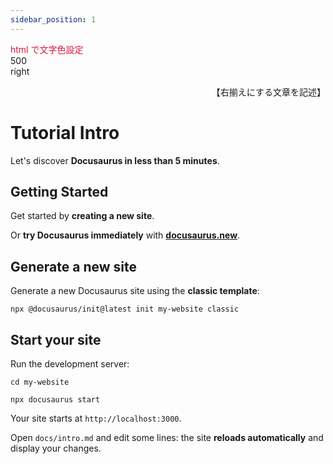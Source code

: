 ```yaml
---
sidebar_position: 1
---
```


<font color="crimson">html で文字色設定</font> <br/>
<font font-size="500%">500</font> <br/>
<font text-align="right">right</font>

<div style="text-align: right;">
【右揃えにする文章を記述】
</div>

# Tutorial Intro

Let's discover **Docusaurus in less than 5 minutes**.

## Getting Started

Get started by **creating a new site**.

Or **try Docusaurus immediately** with **[docusaurus.new](https://docusaurus.new)**.

## Generate a new site

Generate a new Docusaurus site using the **classic template**:

```shell
npx @docusaurus/init@latest init my-website classic
```

## Start your site

Run the development server:

```shell
cd my-website

npx docusaurus start
```

Your site starts at `http://localhost:3000`.

Open `docs/intro.md` and edit some lines: the site **reloads automatically** and display your changes.
